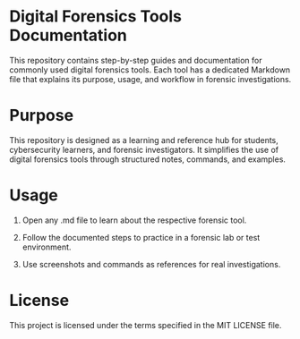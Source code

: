 #  Digital Forensics Tools Documentation

This repository contains step-by-step guides and documentation for commonly used digital forensics tools. Each tool has a dedicated Markdown file that explains its purpose, usage, and workflow in forensic investigations.


#  Purpose

This repository is designed as a learning and reference hub for students, cybersecurity learners, and forensic investigators. It simplifies the use of digital forensics tools through structured notes, commands, and examples.


#  Usage

1. Open any .md file to learn about the respective forensic tool.

2. Follow the documented steps to practice in a forensic lab or test environment.

3. Use screenshots and commands as references for real investigations.

#  License

This project is licensed under the terms specified in the MIT LICENSE file.
